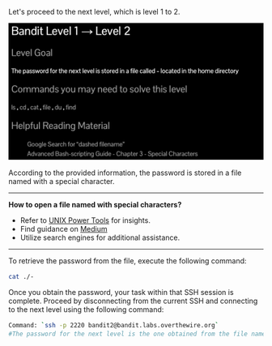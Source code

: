 Let's proceed to the next level, which is level 1 to 2.

![untitled](ScreenShots/Level%201%20->%202.jpg)

According to the provided information, the password is stored in a file named with a special character.

---
**How to open a file named with special characters?**
- Refer to [UNIX Power Tools](https://www.cs.ait.ac.th/~on/O/oreilly/unix/upt/ch23_14.htm#:~:text=Sometimes%20you%20can%20slip%20and,with%20a%20dash%20(%20%2D%20)) for insights.
- Find guidance on [Medium](https://medium.com/@.Qubit/how-to-create-open-find-remove-dashed-filename-in-linux-27ee297d1740)
- Utilize search engines for additional assistance.
---
To retrieve the password from the file, execute the following command:   
```bash
cat ./-
``` 
Once you obtain the password, your task within that SSH session is complete. Proceed by disconnecting from the current SSH and connecting to the next level using the following command:
```bash
Command: `ssh -p 2220 bandit2@bandit.labs.overthewire.org`
#The password for the next level is the one obtained from the file named with the special character '-'.
```
<!-- Password: `rRGizSaX8Mk1RTb1CNQoXTcYZWU6lgzi` -->